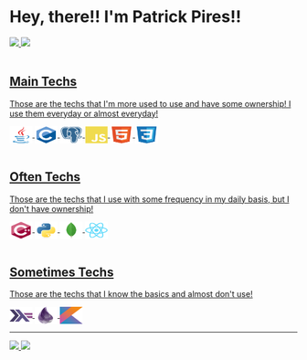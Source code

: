 # Hey, there!! I'm Patrick Pires!!

<div>
    <a href="https://github.com/patrickpiresdev">
    <img
        height="170em"
        src="https://github-readme-stats.vercel.app/api?username=patrickpiresdev&show_icons=true&theme=vue&include_all_commits=true&count_private=true"/>
    <img
        height="170em"
        src="https://github-readme-stats.vercel.app/api/top-langs/?username=patrickpiresdev&layout=compact&langs_count=7&theme=vue"/>
</div>
<br/>

## Main Techs
Those are the techs that I'm more used to use and have some ownership! I use them everyday or almost everyday!
<div style="display: inline_block">
    <img
        align="center"
        alt="Patrick-Java"
        height="30"
        width="40"
        src="https://raw.githubusercontent.com/devicons/devicon/master/icons/java/java-original.svg">
    <img
        align="center"
        alt="Patrick-C"
        height="30"
        width="40"
        src="https://raw.githubusercontent.com/devicons/devicon/master/icons/c/c-original.svg">
    <img
        align="center"
        alt="Patrick-PostgreSQL"
        height="30"
        width="40"
        src="https://raw.githubusercontent.com/devicons/devicon/master/icons/postgresql/postgresql-plain.svg">
    <img
        align="center"
        alt="Patrick-Js"
        height="30"
        width="40"
        src="https://raw.githubusercontent.com/devicons/devicon/master/icons/javascript/javascript-plain.svg">
    <img
        align="center"
        alt="Patrick-HTML"
        height="30"
        width="40"
        src="https://raw.githubusercontent.com/devicons/devicon/master/icons/html5/html5-original.svg">
    <img
        align="center"
        alt="Patrick-CSS"
        height="30"
        width="40"
        src="https://raw.githubusercontent.com/devicons/devicon/master/icons/css3/css3-original.svg">
</div>
<br/>

## Often Techs
Those are the techs that I use with some frequency in my daily basis, but I don't have ownership!
<div style="display: inline_block">
    <img
        align="center"
        alt="Patrick-CPlusPlus"
        height="30"
        width="40"
        src="https://raw.githubusercontent.com/devicons/devicon/master/icons/cplusplus/cplusplus-original.svg">
    <img
        align="center"
        alt="Patrick-Python"
        height="30"
        width="40"
        src="https://raw.githubusercontent.com/devicons/devicon/master/icons/python/python-original.svg">
    <img
        align="center"
        alt="Patrick-MongoDB"
        height="30"
        width="40"
        src="https://raw.githubusercontent.com/devicons/devicon/master/icons/mongodb/mongodb-original.svg">
    <img
        align="center"
        alt="Patrick-React"
        height="30"
        width="40"
        src="https://raw.githubusercontent.com/devicons/devicon/master/icons/react/react-original.svg">
</div>
<br/>

## Sometimes Techs
Those are the techs that I know the basics and almost don't use!
<div style="display: inline_block">
    <img
        align="center"
        alt="Patrick-Haskell"
        height="30"
        width="40"
        src="https://raw.githubusercontent.com/devicons/devicon/master/icons/haskell/haskell-original.svg">
    <img
        align="center"
        alt="Patrick-Elixir"
        height="30"
        width="40"
        src="https://raw.githubusercontent.com/devicons/devicon/master/icons/elixir/elixir-original.svg">
    <img
        align="center"
        alt="Patrick-Kotlin"
        height="30"
        width="40"
        src="https://raw.githubusercontent.com/devicons/devicon/master/icons/kotlin/kotlin-original.svg">
</div>

---

<div>
    <a href="mailto:patrick.piresp@gmail.com">
        <img
            src="https://img.shields.io/badge/-Gmail-%23333?style=for-the-badge&logo=gmail&logoColor=white"
            target="_blank">
    </a>
    <a href="https://www.linkedin.com/in/patrickpiresp" target="_blank">
        <img
            src="https://img.shields.io/badge/-LinkedIn-%230077B5?style=for-the-badge&logo=linkedin&logoColor=white"
            target="_blank">
    </a>
</div>
